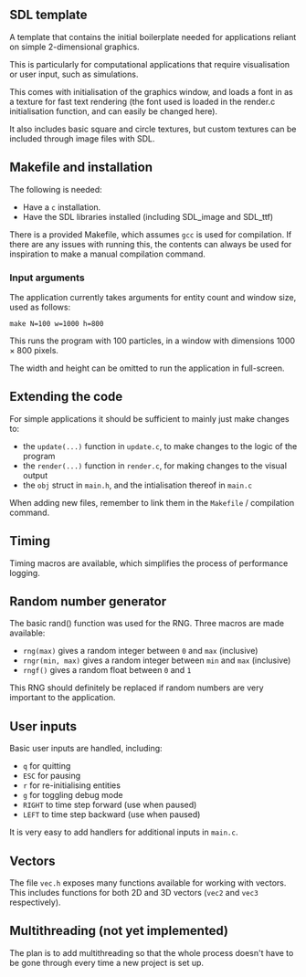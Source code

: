 ## SDL template

A template that contains the initial boilerplate needed for applications reliant on simple 2-dimensional graphics.

This is particularly for computational applications that require visualisation or user input, such as simulations.

This comes with initialisation of the graphics window, and loads a font in as a texture for fast text rendering (the font used is loaded in the render.c initialisation function, and can easily be changed here).

It also includes basic square and circle textures, but custom textures can be included through image files with SDL.

## Makefile and installation
The following is needed:
- Have a `c` installation.
- Have the SDL libraries installed (including SDL_image and SDL_ttf)

There is a provided Makefile, which assumes `gcc` is used for compilation. If there are any issues with running this, the contents can always be used for inspiration to make a manual compilation command.

### Input arguments
The application currently takes arguments for entity count and window size, used as follows:

`make N=100 w=1000 h=800`

This runs the program with 100 particles, in a window with dimensions $1000 \times 800$ pixels.

The width and height can be omitted to run the application in full-screen.

## Extending the code
For simple applications it should be sufficient to mainly just make changes to:
 - the `update(...)` function in `update.c`, to make changes to the logic of the program
 - the `render(...)` function in `render.c`, for making changes to the visual output
 - the `obj` struct in `main.h`, and the intialisation thereof in `main.c`

When adding new files, remember to link them in the `Makefile` / compilation command.

## Timing
Timing macros are available, which simplifies the process of performance logging.

## Random number generator
The basic rand() function was used for the RNG. Three macros are made available:
- `rng(max)` gives a random integer between `0` and `max` (inclusive)
- `rngr(min, max)` gives a random integer between `min` and `max` (inclusive)
- `rngf()` gives a random float between `0` and `1`

This RNG should definitely be replaced if random numbers are very important to the application.

## User inputs
Basic user inputs are handled, including:
- `q` for quitting
- `ESC` for pausing
- `r` for re-initialising entities
- `g` for toggling debug mode
- `RIGHT` to time step forward (use when paused)
- `LEFT` to time step backward (use when paused)

It is very easy to add handlers for additional inputs in `main.c`.

## Vectors
The file `vec.h` exposes many functions available for working with vectors. This includes functions for both 2D and 3D vectors (`vec2` and `vec3` respectively).

## Multithreading (not yet implemented)
The plan is to add multithreading so that the whole process doesn't have to be gone through every time a new project is set up.